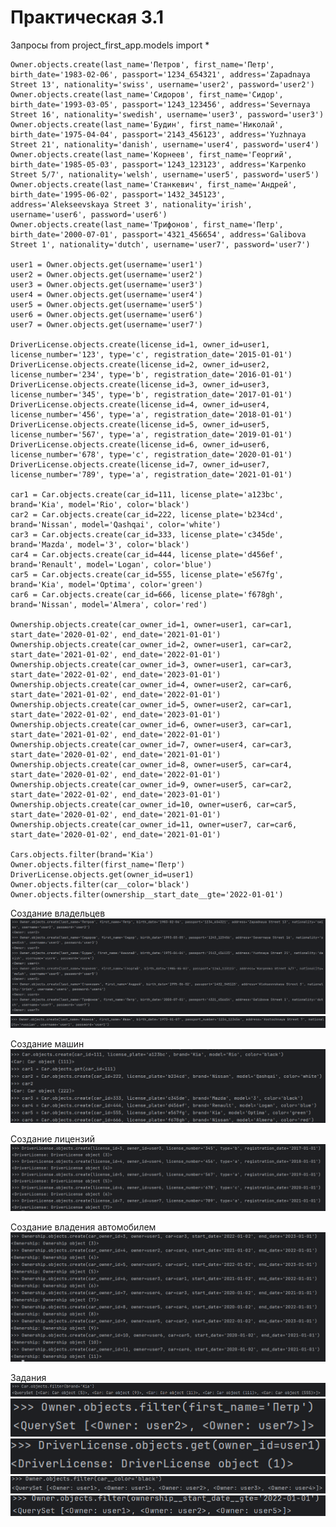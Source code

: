 # Практическая 3.1

Запросы
    from project_first_app.models import *
    
    Owner.objects.create(last_name='Петров', first_name='Петр', birth_date='1983-02-06', passport='1234_654321', address='Zapadnaya Street 13', nationality='swiss', username='user2', password='user2')
    Owner.objects.create(last_name='Сидоров', first_name='Сидор', birth_date='1993-03-05', passport='1243_123456', address='Severnaya Street 16', nationality='swedish', username='user3', password='user3')
    Owner.objects.create(last_name='Будин', first_name='Николай', birth_date='1975-04-04', passport='2143_456123', address='Yuzhnaya Street 21', nationality='danish', username='user4', password='user4')
    Owner.objects.create(last_name='Корнеев', first_name='Георгий', birth_date='1985-05-03', passport='1243_123123', address='Karpenko Street 5/7', nationality='welsh', username='user5', password='user5')
    Owner.objects.create(last_name='Станкевич', first_name='Андрей', birth_date='1995-06-02', passport='1432_345123', address='Alekseevskaya Street 3', nationality='irish', username='user6', password='user6')
    Owner.objects.create(last_name='Трифонов', first_name='Петр', birth_date='2000-07-01', passport='4321_456654', address='Galibova Street 1', nationality='dutch', username='user7', password='user7')
    
    user1 = Owner.objects.get(username='user1')
    user2 = Owner.objects.get(username='user2')
    user3 = Owner.objects.get(username='user3')
    user4 = Owner.objects.get(username='user4')
    user5 = Owner.objects.get(username='user5')
    user6 = Owner.objects.get(username='user6')
    user7 = Owner.objects.get(username='user7')
    
    DriverLicense.objects.create(license_id=1, owner_id=user1, license_number='123', type='c', registration_date='2015-01-01')
    DriverLicense.objects.create(license_id=2, owner_id=user2, license_number='234', type='b', registration_date='2016-01-01')
    DriverLicense.objects.create(license_id=3, owner_id=user3, license_number='345', type='b', registration_date='2017-01-01')
    DriverLicense.objects.create(license_id=4, owner_id=user4, license_number='456', type='a', registration_date='2018-01-01')
    DriverLicense.objects.create(license_id=5, owner_id=user5, license_number='567', type='a', registration_date='2019-01-01')
    DriverLicense.objects.create(license_id=6, owner_id=user6, license_number='678', type='c', registration_date='2020-01-01')
    DriverLicense.objects.create(license_id=7, owner_id=user7, license_number='789', type='a', registration_date='2021-01-01')
    
    car1 = Car.objects.create(car_id=111, license_plate='a123bc', brand='Kia', model='Rio', color='black')
    car2 = Car.objects.create(car_id=222, license_plate='b234cd', brand='Nissan', model='Qashqai', color='white')
    car3 = Car.objects.create(car_id=333, license_plate='c345de', brand='Mazda', model='3', color='black')
    car4 = Car.objects.create(car_id=444, license_plate='d456ef', brand='Renault', model='Logan', color='blue')
    car5 = Car.objects.create(car_id=555, license_plate='e567fg', brand='Kia', model='Optima', color='green')
    car6 = Car.objects.create(car_id=666, license_plate='f678gh', brand='Nissan', model='Almera', color='red')
    
    Ownership.objects.create(car_owner_id=1, owner=user1, car=car1, start_date='2020-01-02', end_date='2021-01-01')
    Ownership.objects.create(car_owner_id=2, owner=user1, car=car2, start_date='2021-01-02', end_date='2022-01-01')
    Ownership.objects.create(car_owner_id=3, owner=user1, car=car3, start_date='2022-01-02', end_date='2023-01-01')
    Ownership.objects.create(car_owner_id=4, owner=user2, car=car6, start_date='2021-01-02', end_date='2022-01-01')
    Ownership.objects.create(car_owner_id=5, owner=user2, car=car1, start_date='2022-01-02', end_date='2023-01-01')
    Ownership.objects.create(car_owner_id=6, owner=user3, car=car1, start_date='2021-01-02', end_date='2022-01-01')
    Ownership.objects.create(car_owner_id=7, owner=user4, car=car3, start_date='2020-01-02', end_date='2021-01-01')
    Ownership.objects.create(car_owner_id=8, owner=user5, car=car4, start_date='2020-01-02', end_date='2022-01-01')
    Ownership.objects.create(car_owner_id=9, owner=user5, car=car2, start_date='2022-01-02', end_date='2023-01-01')
    Ownership.objects.create(car_owner_id=10, owner=user6, car=car5, start_date='2020-01-02', end_date='2021-01-01')
    Ownership.objects.create(car_owner_id=11, owner=user7, car=car6, start_date='2020-01-02', end_date='2021-01-01')
    
    Cars.objects.filter(brand='Kia')
    Owner.objects.filter(first_name='Петр')
    DriverLicense.objects.get(owner_id=user1)
    Owner.objects.filter(car__color='black')
    Owner.objects.filter(ownership__start_date__gte='2022-01-01')

Создание владельцев
![](images/owner_1.png)
![](images/owner_2.png)

Создание машин
![](images/cars.png)

Создание лицензий
![](images/license.png)

Создание владения автомобилем
![](images/ownership.png)

Задания
![](images/task1.png)
![](images/task2.png)
![](images/task3.png)
![](images/task4.png)
![](images/task5.png)
